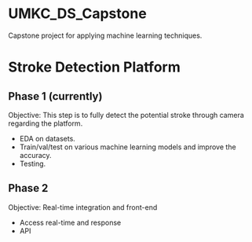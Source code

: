 # UMKC_DS_Capstone

Capstone project for applying machine learning techniques.

# Stroke Detection Platform

## Phase 1 (currently)

Objective: This step is to fully detect the potential stroke through camera regarding the platform.

- EDA on datasets.
- Train/val/test on various machine learning models and improve the accuracy.
- Testing.

## Phase 2 

Objective: Real-time integration and front-end

- Access real-time and response
- API

